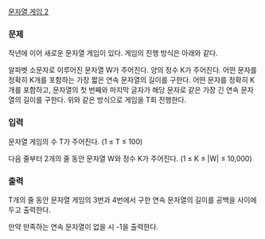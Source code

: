 [문자열 게임 2](https://www.acmicpc.net/problem/20437)

### 문제
작년에 이어 새로운 문자열 게임이 있다. 게임의 진행 방식은 아래와 같다.

알파벳 소문자로 이루어진 문자열 W가 주어진다.
양의 정수 K가 주어진다.
어떤 문자를 정확히 K개를 포함하는 가장 짧은 연속 문자열의 길이를 구한다.
어떤 문자를 정확히 K개를 포함하고, 문자열의 첫 번째와 마지막 글자가 해당 문자로 같은 가장 긴 연속 문자열의 길이를 구한다.
위와 같은 방식으로 게임을 T회 진행한다.

### 입력
문자열 게임의 수 T가 주어진다. (1 ≤ T ≤ 100)

다음 줄부터 2개의 줄 동안 문자열 W와 정수 K가 주어진다. (1 ≤ K ≤ |W| ≤ 10,000) 

### 출력
T개의 줄 동안 문자열 게임의 3번과 4번에서 구한 연속 문자열의 길이를 공백을 사이에 두고 출력한다.

만약 만족하는 연속 문자열이 없을 시 -1을 출력한다.